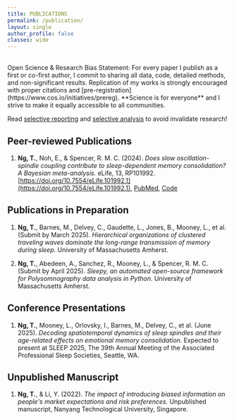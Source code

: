 ```yaml
---
title: PUBLICATIONS
permalink: /publication/
layout: single
author_profile: false
classes: wide
---
```

<br>
Open Science & Research Bias Statement: For every paper I publish as a first or co-first author, I commit to sharing all data, code, detailed methods, and non-significant results. Replication of my works is strongly encouraged with proper citations and [pre-registration](https://www.cos.io/initiatives/prereg). **Science is for everyone** and I strive to make it equally accessible to all communities.

Read [selective reporting](https://www.cell.com/trends/cognitive-sciences/fulltext/S1364-6613(14)00054-0) and  [selective analysis](https://www.nature.com/articles/nn.2303) to avoid invalidate research!

## **Peer-reviewed Publications** 

1. **Ng, T.**, Noh, E., & Spencer, R. M. C. (2024). *Does slow oscillation-spindle coupling contribute to sleep-dependent memory consolidation? A Bayesian meta-analysis.* eLife, 13, RP101992. [https://doi.org/10.7554/eLife.101992.1](https://doi.org/10.7554/eLife.101992.1), [PubMed](https://pmc.ncbi.nlm.nih.gov/articles/PMC11383665/), [Code](https://osf.io/9mh5d/)

## **Publications in Preparation**  
1. **Ng, T.**, Barnes, M., Delvey, C., Gaudette, L., Jones, B., Mooney, L., et al. (Submit by March 2025). *Hierarchical organizations of clustered traveling waves dominate the long-range transmission of memory during sleep.* University of Massachusetts Amherst.

2. **Ng, T.**,  Abedeen, A., Sanchez, R., Mooney, L.,  & Spencer, R. M. C. (Submit by April 2025). *Sleepy, an automated open-source framework for Polysomnography data analysis in Python.* University of Massachusetts Amherst.

## **Conference Presentations**  
1. **Ng, T.**, Mooney, L., Orlovsky, I., Barnes, M., Delvey, C., et al. (June 2025). *Decoding spatiotemporal dynamics of sleep spindles and their age-related effects on emotional memory consolidation.* Expected to present at SLEEP 2025, The 39th Annual Meeting of the Associated Professional Sleep Societies, Seattle, WA.

## **Unpublished Manuscript**  
1. **Ng, T.**, & Li, Y. (2022). *The impact of introducing biased information on people's market expectations and risk preferences.* Unpublished manuscript, Nanyang Technological University, Singapore.